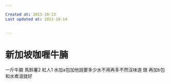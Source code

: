 ```yaml
---

Created at: 2013-10-13
Last updated at: 2013-10-14


---
```


# 新加坡咖喱牛腩


一斤牛腩
馬鈴薯2
紅人1
水加a包加他說要多少水不用再多不然沒味道
燉
再加b包和水煮滾就好

